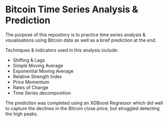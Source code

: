 # Bitcoin Time Series Analysis & Prediction
The purpose of this repository is to practice time series analysis & visualisations using Bitcoin data as well as a brief prediction at the end.

Techniques & indicators used in this analysis include:
- Shifting & Lags
- Simple Moving Average
- Exponential Moving Average
- Relative Strength Index
- Price Momentum
- Rates of Change
- Time Series decomposition

The prediction was completed using an XGBoost Regressor which did well to capture the declines in the Bitcoin close price, but struggled detecting the high peaks.
